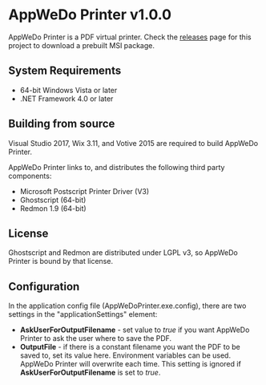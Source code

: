 # AppWeDo Printer v1.0.0

AppWeDo Printer is a PDF virtual printer. Check the [releases](https://github.com/LanlinkInovacao/AppWeDoPrinter/releases) page for this project to download a prebuilt MSI package.

## System Requirements

* 64-bit Windows Vista or later
* .NET Framework 4.0 or later

## Building from source

Visual Studio 2017, Wix 3.11, and Votive 2015 are required to build AppWeDo Printer.

AppWeDo Printer links to, and distributes the following third party components:

* Microsoft Postscript Printer Driver (V3)
* Ghostscript (64-bit)
* Redmon 1.9 (64-bit)

## License

Ghostscript and Redmon are distributed under LGPL v3, so AppWeDo Printer is bound by that license.

## Configuration
 
In the application config file (AppWeDoPrinter.exe.config), there are two settings in the "applicationSettings" element:

* ****AskUserForOutputFilename**** - set value to *true* if you want AppWeDo Printer to ask the user where to save the PDF.
* ****OutputFile**** - if there is a constant filename you want the PDF to be saved to, set its value here. Environment variables can be used. AppWeDo Printer will overwrite each time. This setting is ignored if  **AskUserForOutputFilename** is set to *true*. 

